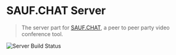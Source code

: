# SAUF.CHAT Server
> The server part for [SAUF.CHAT](https://sauf.chat), a peer to peer party video conference tool.

![Server Build Status](https://github.com/Capevace/saufchat-server/workflows/Saufchat%20Server%20CI/badge.svg)
